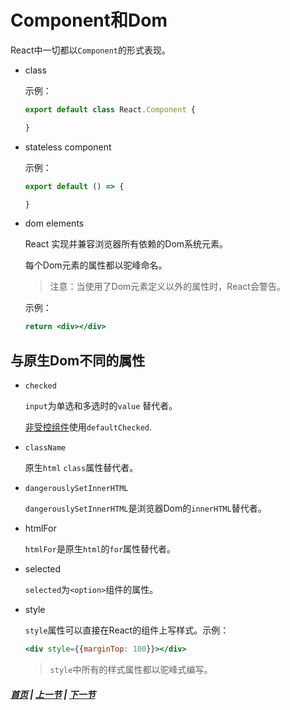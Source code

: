 # Component和Dom

React中一切都以`Component`的形式表现。

  * class

    示例：
    ```jsx
    export default class React.Component {

    }
    ```

  * stateless component

    示例：
    ```jsx
    export default () => {

    }
    ```

  * dom elements
    
    React 实现并兼容浏览器所有依赖的Dom系统元素。

    每个Dom元素的属性都以驼峰命名。

    >注意：当使用了Dom元素定义以外的属性时，React会警告。

    示例：
    ```jsx
    return <div></div>
    ```
## 与原生Dom不同的属性

 * `checked`
   
    `input`为单选和多选时的`value` 替代者。

    [非受控组件]('../chapter03/01.md')使用`defaultChecked`.

  * `className`
    
    原生`html` `class`属性替代者。

 * `dangerouslySetInnerHTML`

    `dangerouslySetInnerHTML`是浏览器Dom的`innerHTML`替代者。

  * htmlFor

    `htmlFor`是原生`html`的`for`属性替代者。

  * selected

    `selected`为`<option>`组件的属性。 

  * style

    `style`属性可以直接在React的组件上写样式。示例：

    ```jsx
    <div style={{marginTop: 100}}></div> 
    ```
    > `style`中所有的样式属性都以驼峰式编写。


 ##### [首页](../../README.md) | [上一节](./03.md) | [下一节](./05.md) 
